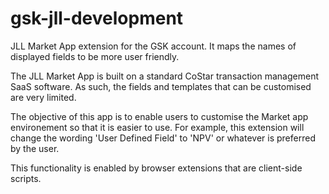 # gsk-jll-development
JLL Market App extension for the GSK account. It maps the names of displayed fields to be more user friendly.

The JLL Market App is built on a standard CoStar transaction management SaaS software. As such, the fields and templates that can be customised are very limited.

The objective of this app is to enable users to customise the Market app environement so that it is easier to use. For example, this extension will change the wording 'User Defined Field' to 'NPV' or whatever is preferred by the user.

This functionality is enabled by browser extensions that are client-side scripts.
